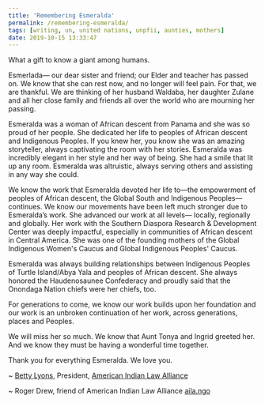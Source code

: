 ```yaml
---
title: 'Remembering Esmeralda'
permalink: /remembering-esmeralda/
tags: [writing, un, united nations, unpfii, aunties, mothers]
date: 2019-10-15 13:33:47
---
```

What a gift to know a giant among humans.

Esmerlada— our dear sister and friend; our Elder and teacher has passed on. We know that she can rest now, and no longer will feel pain. For that, we are thankful. We are thinking of her husband Waldaba, her daughter Zulane and all her close family and friends all over the world who are mourning her passing.

Esmeralda was a woman of African descent from Panama and she was so proud of her people. She dedicated her life to peoples of African descent and Indigenous Peoples. If you knew her, you know she was an amazing storyteller, always captivating the room with her stories. Esmeralda was incredibly elegant in her style and her way of being. She had a smile that lit up any room. Esmeralda was altruistic, always serving others and assisting in any way she could.

We know the work that Esmeralda devoted her life to—the empowerment of peoples of African descent, the Global South and Indigenous Peoples—continues. We know our movements have been left much stronger due to Esmeralda’s work. She advanced our work at all levels— locally, regionally and globally. Her work with the Southern Diaspora Research & Development Center was deeply impactful, especially in communities of African descent in Central America. She was one of the founding mothers of the Global Indigenous Women's Caucus and Global Indigenous Peoples' Caucus.

Esmeralda was always building relationships between Indigenous Peoples of Turtle Island/Abya Yala and peoples of African descent. She always honored the Haudenosaunee Confederacy and proudly said that the Onondaga Nation chiefs were her chiefs, too.

For generations to come, we know our work builds upon her foundation and our work is an unbroken continuation of her work, across generations, places and Peoples.

We will miss her so much. We know that Aunt Tonya and Ingrid greeted her. And we know they must be having a wonderful time together.

Thank you for everything Esmeralda. We love you.

~ [Betty Lyons](https://www.facebook.com/profile.php?id=100009225749041&eid=ARBDHZnZSMdRBR4pqwC1LCsBe1ytbmBgObyOB0EH8bXX1xWQUSfVXI40asIXA9m-iXGRvS8UNdg-aQiq "Betty Lyons"), President, [American Indian Law Alliance](/)

~ Roger Drew, friend of American Indian Law Alliance [aila.ngo](https://aila.ngo)
